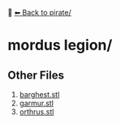 📁 [⬅ Back to pirate/](../README.md)

# mordus legion/


## Other Files
1. [barghest.stl](./barghest.stl)
2. [garmur.stl](./garmur.stl)
3. [orthrus.stl](./orthrus.stl)
